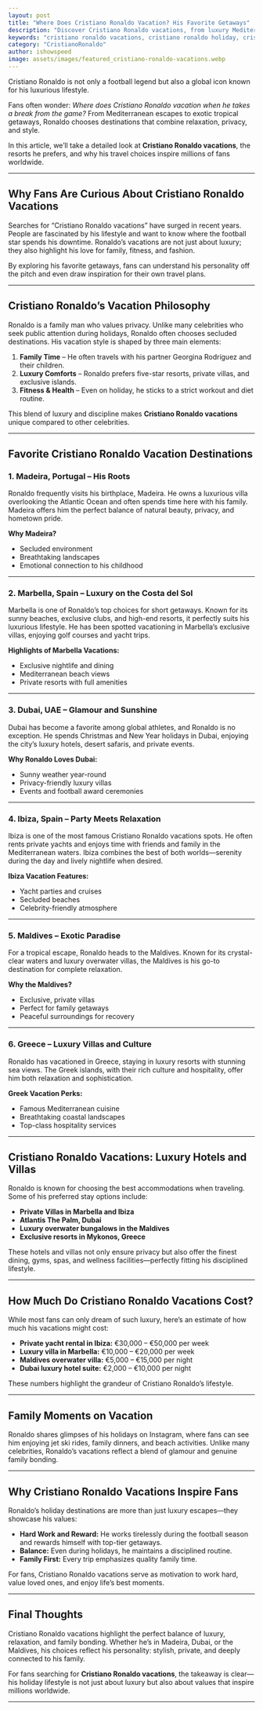 ```yaml
---
layout: post
title: "Where Does Cristiano Ronaldo Vacation? His Favorite Getaways"
description: "Discover Cristiano Ronaldo vacations, from luxury Mediterranean retreats to tropical escapes. Explore his favorite destinations, lifestyle, and travel choices."
keywords: "cristiano ronaldo vacations, cristiano ronaldo holiday, cristiano ronaldo travel, cristiano ronaldo lifestyle"
category: "CristianoRonaldo"
author: ishowspeed
image: assets/images/featured_cristiano-ronaldo-vacations.webp
---
```


Cristiano Ronaldo is not only a football legend but also a global icon known for his luxurious lifestyle. 

Fans often wonder: *Where does Cristiano Ronaldo vacation when he takes a break from the game?* From Mediterranean escapes to exotic tropical getaways, Ronaldo chooses destinations that combine relaxation, privacy, and style. 

In this article, we’ll take a detailed look at **Cristiano Ronaldo vacations**, the resorts he prefers, and why his travel choices inspire millions of fans worldwide.

---

## Why Fans Are Curious About Cristiano Ronaldo Vacations

Searches for “Cristiano Ronaldo vacations” have surged in recent years. People are fascinated by his lifestyle and want to know where the football star spends his downtime. Ronaldo’s vacations are not just about luxury; they also highlight his love for family, fitness, and fashion.  

By exploring his favorite getaways, fans can understand his personality off the pitch and even draw inspiration for their own travel plans.

---

## Cristiano Ronaldo’s Vacation Philosophy

<ins class="adsbygoogle"
     style="display:block"
     data-ad-client="ca-pub-2784742237479601"
     data-ad-slot="3760872290"
     data-ad-format="auto"
     data-full-width-responsive="true"></ins>
<script>
     (adsbygoogle = window.adsbygoogle || []).push({});
</script>


Ronaldo is a family man who values privacy. Unlike many celebrities who seek public attention during holidays, Ronaldo often chooses secluded destinations. His vacation style is shaped by three main elements:  

1. **Family Time** – He often travels with his partner Georgina Rodríguez and their children.  
2. **Luxury Comforts** – Ronaldo prefers five-star resorts, private villas, and exclusive islands.  
3. **Fitness & Health** – Even on holiday, he sticks to a strict workout and diet routine.  

This blend of luxury and discipline makes **Cristiano Ronaldo vacations** unique compared to other celebrities.

---

## Favorite Cristiano Ronaldo Vacation Destinations

### 1. Madeira, Portugal – His Roots
Ronaldo frequently visits his birthplace, Madeira. He owns a luxurious villa overlooking the Atlantic Ocean and often spends time here with his family. Madeira offers him the perfect balance of natural beauty, privacy, and hometown pride.

**Why Madeira?**
- Secluded environment  
- Breathtaking landscapes  
- Emotional connection to his childhood  

---

### 2. Marbella, Spain – Luxury on the Costa del Sol
Marbella is one of Ronaldo’s top choices for short getaways. Known for its sunny beaches, exclusive clubs, and high-end resorts, it perfectly suits his luxurious lifestyle. He has been spotted vacationing in Marbella’s exclusive villas, enjoying golf courses and yacht trips.

**Highlights of Marbella Vacations:**
- Exclusive nightlife and dining  
- Mediterranean beach views  
- Private resorts with full amenities  

---

### 3. Dubai, UAE – Glamour and Sunshine
Dubai has become a favorite among global athletes, and Ronaldo is no exception. He spends Christmas and New Year holidays in Dubai, enjoying the city’s luxury hotels, desert safaris, and private events.  

**Why Ronaldo Loves Dubai:**
- Sunny weather year-round  
- Privacy-friendly luxury villas  
- Events and football award ceremonies  

---

<ins class="adsbygoogle"
     style="display:block"
     data-ad-client="ca-pub-2784742237479601"
     data-ad-slot="3760872290"
     data-ad-format="auto"
     data-full-width-responsive="true"></ins>
<script>
     (adsbygoogle = window.adsbygoogle || []).push({});
</script>


### 4. Ibiza, Spain – Party Meets Relaxation
Ibiza is one of the most famous Cristiano Ronaldo vacations spots. He often rents private yachts and enjoys time with friends and family in the Mediterranean waters. Ibiza combines the best of both worlds—serenity during the day and lively nightlife when desired.

**Ibiza Vacation Features:**
- Yacht parties and cruises  
- Secluded beaches  
- Celebrity-friendly atmosphere  

---

### 5. Maldives – Exotic Paradise
For a tropical escape, Ronaldo heads to the Maldives. Known for its crystal-clear waters and luxury overwater villas, the Maldives is his go-to destination for complete relaxation.  

**Why the Maldives?**
- Exclusive, private villas  
- Perfect for family getaways  
- Peaceful surroundings for recovery  

---

### 6. Greece – Luxury Villas and Culture
Ronaldo has vacationed in Greece, staying in luxury resorts with stunning sea views. The Greek islands, with their rich culture and hospitality, offer him both relaxation and sophistication.

**Greek Vacation Perks:**
- Famous Mediterranean cuisine  
- Breathtaking coastal landscapes  
- Top-class hospitality services  

---

## Cristiano Ronaldo Vacations: Luxury Hotels and Villas

Ronaldo is known for choosing the best accommodations when traveling. Some of his preferred stay options include:  

- **Private Villas in Marbella and Ibiza**  
- **Atlantis The Palm, Dubai**  
- **Luxury overwater bungalows in the Maldives**  
- **Exclusive resorts in Mykonos, Greece**  

These hotels and villas not only ensure privacy but also offer the finest dining, gyms, spas, and wellness facilities—perfectly fitting his disciplined lifestyle.

---

## How Much Do Cristiano Ronaldo Vacations Cost?

<ins class="adsbygoogle"
     style="display:block"
     data-ad-client="ca-pub-2784742237479601"
     data-ad-slot="3760872290"
     data-ad-format="auto"
     data-full-width-responsive="true"></ins>
<script>
     (adsbygoogle = window.adsbygoogle || []).push({});
</script>


While most fans can only dream of such luxury, here’s an estimate of how much his vacations might cost:  

- **Private yacht rental in Ibiza:** €30,000 – €50,000 per week  
- **Luxury villa in Marbella:** €10,000 – €20,000 per week  
- **Maldives overwater villa:** €5,000 – €15,000 per night  
- **Dubai luxury hotel suite:** €2,000 – €10,000 per night  

These numbers highlight the grandeur of Cristiano Ronaldo’s lifestyle.

---

## Family Moments on Vacation

Ronaldo shares glimpses of his holidays on Instagram, where fans can see him enjoying jet ski rides, family dinners, and beach activities. Unlike many celebrities, Ronaldo’s vacations reflect a blend of glamour and genuine family bonding.

---

## Why Cristiano Ronaldo Vacations Inspire Fans

Ronaldo’s holiday destinations are more than just luxury escapes—they showcase his values:  
- **Hard Work and Reward:** He works tirelessly during the football season and rewards himself with top-tier getaways.  
- **Balance:** Even during holidays, he maintains a disciplined routine.  
- **Family First:** Every trip emphasizes quality family time.  

For fans, Cristiano Ronaldo vacations serve as motivation to work hard, value loved ones, and enjoy life’s best moments.

---

## Final Thoughts

Cristiano Ronaldo vacations highlight the perfect balance of luxury, relaxation, and family bonding. Whether he’s in Madeira, Dubai, or the Maldives, his choices reflect his personality: stylish, private, and deeply connected to his family.  

For fans searching for **Cristiano Ronaldo vacations**, the takeaway is clear—his holiday lifestyle is not just about luxury but also about values that inspire millions worldwide.

---
